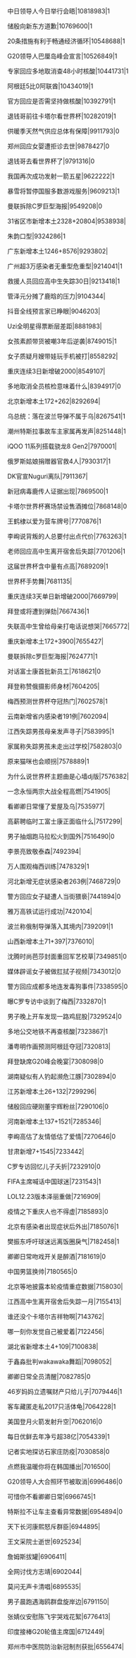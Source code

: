 中日领导人今日举行会晤|10818983|1

储殷向新东方道歉|10769600|1

20条措施有利于畅通经济循环|10548688|1

G20领导人巴厘岛峰会宣言|10526849|1

专家回应多地取消查48小时核酸|10441731|1

阿根廷5比0阿联酋|10434019|1

官方回应是否需坚持做核酸|10392791|1

退钱哥前往卡塔尔看世界杯|10282019|1

供暖季天然气供应总体有保障|9911793|0

郑州回应女婴遭拒诊去世|9878427|0

退钱哥去看世界杯了|9791316|0

我国再次成功发射一箭五星|9622222|1

暴雪将暂停国服多数游戏服务|9609213|1

曼联拆除C罗巨型海报|9549208|0

31省区市新增本土2328+20804|9538938|

朱韵口型|9324286|1

广东新增本土1246+8576|9293802|

广州超3万感染者无重型危重型|9214041|1

救援人员回应高中生失踪30日|9213418|1

管泽元分摊了鹿晗的压力|9104344|

抖音全线预言家已睁眼|9046203|

Uzi全明星得票断层差距|8881983|

女孩素颜带货被嘲3年后逆袭|8749015|1

女子质疑月嫂带娃玩手机被打|8558292|

重庆连续3日新增破2000|8549107|

多地取消全员核检意味着什么|8394917|0

北京新增本土172+262|8292694|

乌总统：落在波兰导弹不属于乌|8267541|1

潮州特斯拉事故车主家属再发声|8251448|1

iQOO 11系列搭载骁龙8 Gen2|7970001|

俄罗斯姑娘捐赠器官救4人|7930317|1

DK官宣Nuguri离队|7911367|

新冠病毒鹿传人证据出现|7869500|1

卡塔尔世界杯赛场禁设售酒摊位|7868148|0

王鹤棣以爱为营车牌号|7770876|1

李峋说背叛的人总要付出点代价|7763263|1

老师回应高中生离开宿舍后失踪|7701206|1

这届世界杯含中量有点高|7689209|1

世界杯手势舞|7681135|

重庆连续3天单日新增破2000|7669799|

拜登或将遭到弹劾|7667436|1

失联高中生曾给母亲打电话说想哭|7665772|

重庆新增本土172+3900|7655427|

曼联拆除c罗巨型海报|7624771|1

对话富士康首批新员工|7618621|0

拜登称赞俄摄影师身材|7604205|

梅西预测世界杯夺冠热门|7602578|1

云南新增省内感染者191例|7602094|

江西失踪男孩母亲发声寻子|7583995|1

家属称失踪男孩未走出过学校|7582803|0

原来猫咪也会顺拐|7578889|1

为什么说世界杯主题曲是心墙dj版|7576382|

一念永恒两宗大战全程高燃|7541905|

看卿卿日常懂了爱屋及乌|7535977|

高薪聘临时工富士康正面临什么|7517299|

男子抽烟跑马拉松火到国外|7516490|0

李景亮致敬泰森|7492394|

万人围观梅西训练|7478329|1

河北新增无症状感染者263例|7468729|0

警方回应女子疑遭人当街猥亵|7441894|0

雅万高铁试运行成功|7420104|

波兰称俄制导弹落入其境内|7392091|1

山西新增本土71+397|7376010|

沈腾时尚芭莎封面重回军艺校草|7349851|0

媒体辟谣女子被做肛拭子视频|7343012|0

警方回应成都多地连发毒狗事件|7338595|0

曝C罗专访中谈到了梅西|7332870|1

男子晚上开车发现一路鸡屁股|7329524|0

多地公交地铁不再查核酸|7323867|1

潘粤明作画预测阿根廷夺冠|7320813|

拜登缺席G20峰会晚宴|7308098|0

湖南疑似有人钓起濒危江豚|7302894|0

江苏新增本土26+132|7299296|

储殷回应硬刚董宇辉粉丝|7290106|0

河南新增本土137+1521|7285346|

李峋高估了友情低估了爱情|7270646|0

甘肃新增7+1545|7233442|

C罗专访回忆儿子夭折|7232910|0

FIFA主席喊话中国球迷|7231543|1

LOL12.23版本泽丽重做|7216909|

疫情之下重庆人也不得虚|7185893|0

北京有感染者出现症状后外出|7185076|1

樊振东呼吁球迷远离饭圈戾气|7182458|1

卿卿日常吻戏开关是醉酒|7181619|0

中国男篮换帅|7180565|0

北京等地披露本轮疫情重症数据|7158030|

江西高中生离开宿舍后失踪一月|7155413|

谁还没个卡塔尔吉祥物啊|7143762|

哪一刻你发觉自己被爱着|7122456|

湖北省新增本土4+109|7100838|

于鑫淼批判wakawaka舞蹈|7098052|

卿卿日常全员清醒|7082785|0

46岁妈妈立遗嘱财产只给儿子|7079446|1

客车藏匿走私2017只活体龟|7064228|1

美国登月火箭发射升空|7062016|0

每日优鲜去年净亏超38亿|7054339|1

记者实地探访石家庄防疫|7030858|0

点燃我温暖你将在韩国播出|7016500|

G20领导人大合照环节被取消|6996486|0

可惜你不看卿卿日常|6966745|1

特斯拉不让车主查看异常数据|6954894|0

天下长河康熙怒斥群臣|6944895|

王文采院士逝世|6925234|

詹姆斯拔罐|6906411|

全网讨伐方志靖|6902044|

莫问无声卡清唱|6895535|

男子晨跑遇海鸥群盘旋岸边|6791150|

张婧仪安慰陈飞宇哭戏花絮|6776413|

印度接棒G20轮值主席国|6712449|

郑州市中医院防治新冠制剂获批|6556474|

